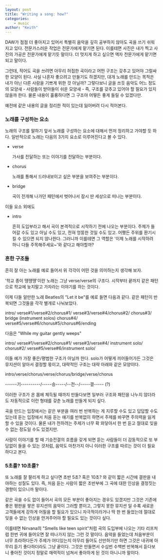```yaml
---
layout: post
title: "Writing a song: how?"
categories:
    - music
author: "Keith"
---
```


DAW가 점점 더 좋아지고 있어서 특별히 음악을 깊히 공부하지 않아도 곡을 쓰기 쉬워지고 있다. 전문가스러운 작업은 전문가에게 맡기면 된다. 이를테면 사진은 내가 찍고 사진의 가공은 전문가에게 맡기듯 말이다. 더 멋지게 하고 싶으면 액자 전문가에게 맡기면 되고 말이다.

그런데, 적어도 곡을 쓰려면 아무리 허접한 곡이라고 어떤 구조는 갖추고 있어야 그럴싸한 모양이 된다. 사실 나혼자 좋으려고 만들기도 하겠지만, 대개 노래를 만드는 목적은 내가 아닌 다른 사람을 기쁘게 위한 것 아닐까? 그렇다보니 글을 쓰듯 음악도 어느 정도의 모양새 - 사람들이 받아들이 쉬운 모양새 - 즉, 구조를 갖추고 있어야 할 필요가 있지 않을까 한다. 물론 내용이 훌륭하다면 그 구조야 어떻든 좋게 들릴 수 있겠다만. 

예전에 같은 내용의 글을 정리한 적이 있는데 잃어버려 다시 적어본다. 

### 노래를 구성하는 요소

노래의 구조를 말하기 앞서 노래를 구성하는 요소에 대해서 먼저 정리하고 가야할 듯 하다. 일반적으로 노래는 다음의 3가지 요소로 이루어진다고 볼 수 있다.

* verse

  가사를 전달하는 또는 이야기를 전달하는 부분이다.

* chorus

  노래를 통해서 드러내보이고 싶은 부분을 보여주는 부분이다.

* bridge

  곡이 전개해 나가던 패턴에서 벗어나서 잠시 딴 세상으로 떠나는 부분이다. 

이들 요소 외에도

* intro

  흔히 도입부라고 해서 곡이 본격적으로 시작하기 전에 나오는 부분이다. 주제가 들어갈 수도 있고 아닐 수도 있고, 전혀 엉뚱한 것일 수도 있고. 어쨌든 주위를 환기시킬 수 있으면 되지 않나한다. 그러니까 이를테면 그 역할은 '이제 노래를 시작하려 하니 다들 주목해주세요~'와 같다고 해야할까?

### 흔한 구조들

흔히 잘 아는 노래를 예로 들어서 위 각각이 어떤 것을 의미하는지 생각해 보자.

'학교 종이 땡땡땡'이란 노래는 그냥 verse/verse의 구조다. 시작부터 끝까지 같은 패턴으로 학교에 늦지말고 가자라는 이야기를 하는 것이다.

이제 다들 알만한 노래 Beatles의 "Let it be"를 예로 들면 다음과 같다. 같은 패턴이 반복되면 그것들을 각각 별개로 나눠보았다.

intro/
verse#1/verse#2/chorus#1/
verse#3/verse#4/chorus#2/
chorus#3/
bridge (instrument solos)
chorus#4/
verse#5/verse#6/chorus#5/chorus#6/ending

다음은 "While my guitar gently weeps"

intro/
verse#1/verse#2/chorus#1/
verse#3/verse#4/
instrument solo/
chorus#2/
verse#5/verse#6/instrument solo/

이들 예가 가장 좋은/평범한 구조가 아닐까 한다. solo가 어떻게 끼어들어가든 그것은 뮤지션이 알아서 결정할 몫이고, 대략적인 구조는 대략 아래와 같은 모양이다. 

intro/verse/chorus/verse/chorus/bridge/verse/chorus

------기----------/-----승-----/--전--/-----결----- (?)

이러한 구조가 온 몸에 체득될 때까지 만들다보면 일부러 구조와 패턴을 나누지 않더라도 자동적으로 이런 형태를 갖춘 노래를 만들게 되지 싶다. 

곡을 만드는 입장에서는 같은 부분을 여러 번 반복하는 게 지루할 수도 있고 답답할 수도 있는데 듣는 입장에서 처음 듣는 얘기를 반복없이 하면서 주제를 바꾸면 주의력을 잃게 할 수 있을 것이다. 물론 내가 전하려는 주제가 너무 확 와닿아서 한 번 듣고 절대로 잊을 수 없는 정도일 수도 있겠지만.

사람이 이야기를 할 때 기승전결의 흐름을 갖게 되면 듣는 사람들이 더 감동적으로 또 부담없이 들을 수 있는 것처럼, 음악도 마찬가지 아니 이러한 구조를 따르는 것이 더 필요하다고 본다. 

### 5초룰? 10초룰?

또 노래를 잘 팔리게 하고 싶다면 초반 5초? 혹은 10초? 와 같이 짧은 시간에 결판을 내야하는 성질도 있다. 즉, 처음 듣는 사람이 짧은 초반부에 그 곡에 대한 인상을 결정짓는 경향이 있으니까 말이다.

같은 곡을 수도 없이 들어서 곡의 모든 부분이 좋아지는 경우도 있겠지만 그것은 기존에 좋은 평판을 쌓은 뮤지션의 음악이 그러할 뿐이고, 그렇지 못한 뮤지션 일 수록 새로운 고객들에게 강하게 어필을 할 필요가 있으니 자극적이라거나 딱 한 번 들었는데 절대로 잊을 수 없는 인상을 안겨주어야 할 필요도 있는 것이다 싶다. 

이를테면 Nirvana의 "Smells like teen spirit"처럼 곡의 도입부에 나오는 기타 리프처럼 한번 귀에 들어오면 잘 떠나가지 않는 그런 것 말이다. 음악을 들었는데 처음부분이 너무 초라하다든가 주제가 어디있는지 아무리 들어도 산만하기만 하면 그것은 내귀에 아무리 듣기 좋다하더라도 그냥 끝이다. 그것은 만들면서 수십번 수백번 반복해서 듣다보니 좋아진 것이지 정말로 매력적이 넘쳐서 좋아하게 된 것이 아니니까 말이다.
